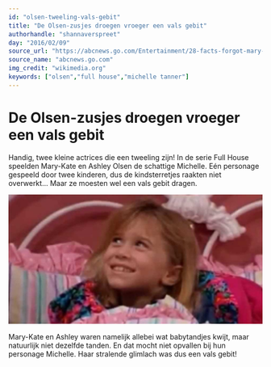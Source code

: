 ```yaml
---
id: "olsen-tweeling-vals-gebit"
title: "De Olsen-zusjes droegen vroeger een vals gebit"
authorhandle: "shannaverspreet"
day: "2016/02/09"
source_url: "https://abcnews.go.com/Entertainment/28-facts-forgot-mary-kate-ashley-olsen/story?id=24123270"
source_name: "abcnews.go.com"
img_credit: "wikimedia.org"
keywords: ["olsen","full house","michelle tanner"]
---
```

# De Olsen-zusjes droegen vroeger een vals gebit
Handig, twee kleine actrices die een tweeling zijn! In de serie Full House speelden Mary-Kate en Ashley Olsen de schattige Michelle. Eén personage gespeeld door twee kinderen, dus de kindsterretjes raakten niet overwerkt... Maar ze moesten wel een vals gebit dragen.

![youtube.com](michelle.jpg "Credit: youtube.com")

Mary-Kate en Ashley waren namelijk allebei wat babytandjes kwijt, maar natuurlijk niet dezelfde tanden. En dat mocht niet opvallen bij hun personage Michelle. Haar stralende glimlach was dus een vals gebit!